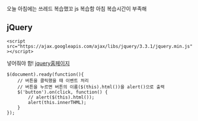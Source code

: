 오늘 아침에는 쓰레드 복습했꼬
js 복습함
아침 복습시간이 부족해 

## jQuery

```<script  src="https://ajax.googleapis.com/ajax/libs/jquery/3.3.1/jquery.min.js"></script>```

넣어줘야 함! 
[jquery홈페이지](https://jquery.com/)
```
$(document).ready(function(){
	// 버튼을 클릭했을 때 이벤트 처리
	// 버튼을 누르면 버튼의 이름($(this).html())을 alert()으로 출력
	$('button').on(click, function() {
		// alert($(this).html());
		alert(this.innerTHML);
	}
});
```



<!--stackedit_data:
eyJoaXN0b3J5IjpbMTI0Mzc0NzE1MywtMTMwMjc5NTY3NV19
-->
